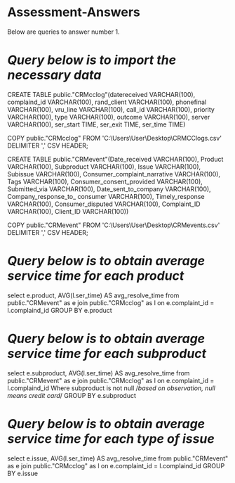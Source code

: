 # Assessment-Answers
Below are queries to answer number 1.

# *Query below is to import the necessary data*

CREATE TABLE public."CRMcclog"(datereceived VARCHAR(100),
complaind_id VARCHAR(100),
rand_client VARCHAR(100),
phonefinal VARCHAR(100),
vru_line VARCHAR(100),
call_id VARCHAR(100),
priority VARCHAR(100),
type VARCHAR(100),
outcome VARCHAR(100),
server VARCHAR(100),
ser_start TIME,
ser_exit TIME,
ser_time TIME)

COPY public."CRMcclog" FROM 'C:\Users\User\Desktop\CRMCClogs.csv' DELIMITER ',' CSV HEADER;

CREATE TABLE public."CRMevent"(Date_received VARCHAR(100),
Product VARCHAR(100),
Subproduct VARCHAR(100),
Issue VARCHAR(100),
Subissue VARCHAR(100),
Consumer_complaint_narrative VARCHAR(100),
Tags VARCHAR(100),
Consumer_consent_provided VARCHAR(100),
Submitted_via VARCHAR(100),
Date_sent_to_company VARCHAR(100),
Company_response_to_ consumer VARCHAR(100),
Timely_response VARCHAR(100),
Consumer_disputed VARCHAR(100),
Complaint_ID VARCHAR(100),
Client_ID VARCHAR(100))

COPY public."CRMevent" FROM 'C:\Users\User\Desktop\CRMevents.csv' DELIMITER ',' CSV HEADER;

# *Query below is to obtain average service time for each product*
select e.product,
AVG(l.ser_time) AS avg_resolve_time
from public."CRMevent" as e
join
public."CRMcclog" as l
on e.complaint_id = l.complaind_id
GROUP BY e.product

# *Query below is to obtain average service time for each subproduct*
select e.subproduct,
AVG(l.ser_time) AS avg_resolve_time
from public."CRMevent" as e
join
public."CRMcclog" as l
on e.complaint_id = l.complaind_id
Where subproduct is not null /*based on observation, null means credit card*/
GROUP BY  e.subproduct

# *Query below is to obtain average service time for each type of issue*
select e.issue,
AVG(l.ser_time) AS avg_resolve_time
from public."CRMevent" as e
join
public."CRMcclog" as l
on e.complaint_id = l.complaind_id
GROUP BY  e.issue
